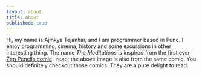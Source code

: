 ```yaml
---
layout: about
title: About
published: true
---
```


Hi, my name is Ajinkya Tejankar, and I am programmer based in Pune.
I enjoy programming, cinema, history and some excursions in other interesting thing.
The name *The Meditations* is inspired from the first ever [Zen Pencils comic][1] I read;
the above image is also from the same comic. You should definitely checkout those comics.
They are a pure delight to read.

[1]: http://zenpencils.com/comic/aurelius/
